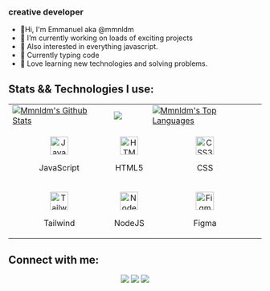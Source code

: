 ### creative developer


- :panda_face:Hi, I'm Emmanuel aka @mmnldm
- 🌱 I’m currently working on loads of exciting projects 
- :thought_balloon: Also interested in everything javascript.
- 💬  Currently typing code
- :green_heart: Love learning new technologies and solving problems.

## Stats && Technologies I use:

<table>
  <tr>
    <td>
      <a href="https://github.com/mmnldm"><img alt="Mmnldm's Github Stats" src="https://github-readme-stats.vercel.app/api?username=mmnldm&show_icons=true&count_private=true&theme=react&hide_border=true&bg_color=000" /></a>
    </td>
    <td>
      <a href="http://www.github.com/mmnldm"><img src="https://github-readme-streak-stats.herokuapp.com/?user=mmnldm&stroke=ffffff&background=000&ring=5BCDEC&fire=5BCDEC&currStreakNum=ffffff&currStreakLabel=5BCDEC&sideNums=ffffff&sideLabels=ffffff&dates=ffffff&hide_border=true" /></a>
    </td>
    <td>
      <a href="https://github.com/mmnldm"><img alt="Mmnldm's Top Languages" src="https://github-readme-stats.vercel.app/api/top-langs/?username=mmnldm&layout=compact&theme=react&hide_border=true&bg_color=000"/></a>
    </td>
  <tr>
    <tr>
    <td>
      <p align="center">
        <a href="https://developer.mozilla.org/en-US/docs/Web/JavaScript" target="_blank" rel="noreferrer">
          <img src="https://raw.githubusercontent.com/danielcranney/readme-generator/main/public/icons/skills/javascript-colored.svg" width="36" height="36" alt="JavaScript" />
        </a>
        <p align="center">JavaScript</p>
      </p>
    </td>
     <td>
      <p align="center">
        <a href="https://developer.mozilla.org/en-US/docs/Glossary/HTML5" target="_blank" rel="noreferrer">
          <img src="https://raw.githubusercontent.com/danielcranney/readme-generator/main/public/icons/skills/html5-colored.svg" width="36" height="36" alt="HTML5" />
        </a>
        <p align="center">HTML5</p>
      </p>
    </td>
        <td>
      <p align="center">
        <a href="https://www.w3.org/TR/CSS/#css" target="_blank" rel="noreferrer">
          <img src="https://raw.githubusercontent.com/danielcranney/readme-generator/main/public/icons/skills/css3-colored.svg" width="36" height="36" alt="CSS3" />
      </a>
        <p align="center">CSS</p>
      </p>
    </td>
	</tr>
<tr>
    <td>      
      <p align="center">
        <a href="https://tailwindcss.com/" target="_blank" rel="noreferrer">
          <img src="https://raw.githubusercontent.com/danielcranney/readme-generator/main/public/icons/skills/tailwindcss-colored.svg" width="36" height="36" alt="TailwindCSS" />
        </a>
        <p align="center">Tailwind</p>
      </p>
    </td>
    <td>            
      <p align="center">
        <a href="https://nodejs.org/en/" target="_blank" rel="noreferrer">
        <img src="https://raw.githubusercontent.com/danielcranney/readme-generator/main/public/icons/skills/nodejs-colored.svg" width="36" height="36" alt="NodeJS" />
      </a>
        <p align="center">NodeJS</p>
      </p>
    </td>
    <td>           
      <p align="center">
        <a href="https://www.figma.com" target="_blank" rel="noreferrer">
          <img src="https://raw.githubusercontent.com/danielcranney/readme-generator/main/public/icons/skills/figma-colored.svg" width="36" height="36" alt="Figma" />
        </a>
        <p align="center">Figma</p>
      </p>
    </td>
  </tr>	
   </table>
   
## Connect with me:

<p align="center">
<a href = "https://www.linkedin.com/in/mmnldm"><img src="https://img.icons8.com/fluent/48/000000/linkedin.png"/></a>
<a href = "https://twitter.com/mmnldm"><img src="https://img.icons8.com/fluent/48/000000/twitter.png"/></a>
<a href = "https://www.instagram.com/mmnldm"><img src="https://img.icons8.com/fluent/48/000000/instagram-new.png"/></a>
</p>
